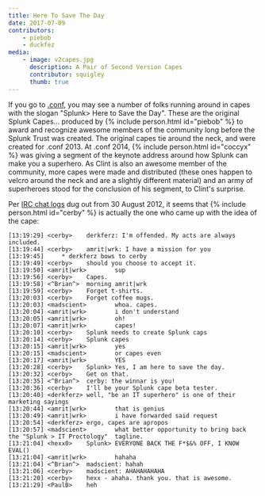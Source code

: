 ```yaml
---
title: Here To Save The Day
date: 2017-07-09
contributors:
    - piebob
    - duckfez
media:
    - image: v2capes.jpg
      description: A Pair of Second Version Capes
      contributor: squigley
      thumb: true
---
```

If you go to [.conf](https://conf.splunk.com/), you may see a number of folks running around in capes with the slogan "Splunk> Here to Save the Day". These are the original Splunk Capes... produced by {% include person.html id="piebob" %} to award and recognize awesome members of the community long before the Splunk Trust was created. The original capes tie around the neck, and were created for .conf 2013. At .conf 2014, {% include person.html id="coccyx" %} was giving a segment of the keynote address around how Splunk can make you a superhero. As Clint is also an awesome member of the community, more capes were made and distributed (these ones happen to velcro around the neck and are a slightly different material) and an army of superheroes stood for the conclusion of his segment, to Clint's surprise.

Per [IRC chat logs](https://wiki.splunk.com/Community:IRC) dug out from 30 August 2012, it seems that {% include person.html id="cerby" %} is actually the one who came up with the idea of the cape: 

    [13:19:29] <cerby>    derkferz: I'm offended. My acts are always included.
    [13:19:44] <cerby>    amrit|wrk: I have a mission for you
    [13:19:45]     * derkferz bows to cerby
    [13:19:49] <cerby>    should you choose to accept it.
    [13:19:50] <amrit|wrk>        sup
    [13:19:56] <cerby>    Capes.
    [13:19:58] <^Brian^>  morning amrit|wrk
    [13:19:59] <cerby>    Forget t-shirts.
    [13:20:03] <cerby>    Forget coffee mugs.
    [13:20:03] <madscient>        whoa. capes.
    [13:20:04] <amrit|wrk>        i don't understand
    [13:20:05] <amrit|wrk>        oh!
    [13:20:07] <amrit|wrk>        capes!
    [13:20:10] <cerby>    Splunk needs to create Splunk caps
    [13:20:14] <cerby>    Splunk capes
    [13:20:15] <amrit|wrk>        yes
    [13:20:15] <madscient>        or capes even
    [13:20:17] <amrit|wrk>        YES
    [13:20:28] <cerby>    Splunk> Yes, I am here to save the day.
    [13:20:32] <cerby>    Get on that.
    [13:20:35] <^Brian^>  cerby: the winnar is you!
    [13:20:36] <cerby>    I'll be your Splunk cape beta tester.
    [13:20:40] <derkferz> well, "be an IT superhero" is one of their marketing sayings
    [13:20:44] <amrit|wrk>        that is genius
    [13:20:49] <amrit|wrk>        i have forwarded said request
    [13:20:54] <derkferz> ergo, capes are apropos
    [13:20:57] <madscient>        what better opportunity to bring back the "Splunk > IT Proctology"  tagline.
    [13:21:04] <hexx0>    Splunk> EVERYONE BACK THE F*$&% OFF, I KNOW EVAL()
    [13:21:04] <amrit|wrk>        hahaha
    [13:21:04] <^Brian^>  madscient: hahah
    [13:21:06] <cerby>    madscient: AHAHAHAHAHA
    [13:21:20] <cerby>    hexx - ahaha. thank you. that is awesome.
    [13:21:29] <PaulB>    heh

